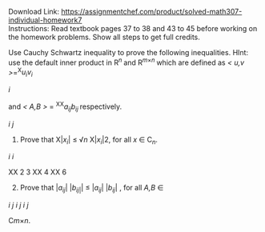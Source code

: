 Download Link: https://assignmentchef.com/product/solved-math307-individual-homework7
<br>
Instructions: Read textbook pages 37 to 38 and 43 to 45 before working on the homework problems. Show all steps to get full credits.

Use Cauchy Schwartz inequality to prove the following inequalities. HInt: use the default inner product in R<em><sup>n </sup></em>and R<em><sup>m</sup></em><sup>×<em>n </em></sup>which are defined as <em>&lt; u,v &gt;</em>=<sup>X</sup><em>u<sub>i</sub>v<sub>i</sub></em>

<em>i</em>

and <em>&lt; A,B &gt; </em>= <sup>XX</sup><em>a<sub>ij</sub>b<sub>ij </sub></em>respectively.

<em>i         j</em>

<ol>

 <li>Prove that X|<em>x<sub>i</sub></em>| ≤ √<em>n</em> X|<em>x<sub>i</sub></em>|2, for all <em>x </em>∈ C<em><sub>n</sub></em>.</li>

</ol>

<em>i                                          i</em>

XX 2                                                      3 XX 4 XX 6

<ol start="2">

 <li>Prove that |<em>a<sub>ij</sub></em>| |<em>b<sub>ij</sub></em><sub>|</sub>| ≤    |<em>a<sub>ij</sub></em>|     |<em>b<sub>ij</sub></em>| , for all <em>A,B </em>∈</li>

</ol>

<em>i         j                                                   i         j                             i         j</em>

C<em>m</em>×<em>n</em>.